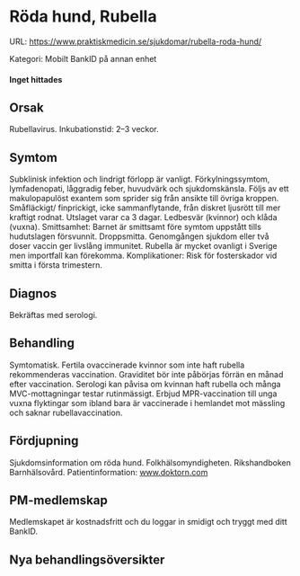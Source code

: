 # Röda hund, Rubella

URL: https://www.praktiskmedicin.se/sjukdomar/rubella-roda-hund/



Kategori: Mobilt BankID på annan enhet

#### Inget hittades

## Orsak

Rubellavirus. Inkubationstid: 2–3 veckor.

## Symtom

Subklinisk infektion och lindrigt förlopp är vanligt. Förkylningssymtom, lymfadenopati, låggradig feber, huvudvärk och sjukdomskänsla. Följs av ett makulopapulöst exantem som sprider sig från ansikte till övriga kroppen. Småfläckigt/ finprickigt, icke sammanflytande, från diskret ljusrött till mer kraftigt rodnat. Utslaget varar ca 3 dagar. Ledbesvär (kvinnor) och klåda (vuxna).
Smittsamhet: Barnet är smittsamt före symtom uppstått tills hudutslagen försvunnit. Droppsmitta. Genomgången sjukdom eller två doser vaccin ger livslång immunitet. Rubella är mycket ovanligt i Sverige men importfall kan förekomma.
Komplikationer: Risk för fosterskador vid smitta i första trimestern.

## Diagnos

Bekräftas med serologi.

## Behandling

Symtomatisk.
Fertila ovaccinerade kvinnor som inte haft rubella rekommenderas vaccination. Graviditet bör inte påbörjas förrän en månad efter vaccination. Serologi kan påvisa om kvinnan haft rubella och många MVC-mottagningar testar rutinmässigt. Erbjud MPR-vaccination till unga vuxna flyktingar som ibland bara är vaccinerade i hemlandet mot mässling och saknar rubellavaccination.

## Fördjupning

Sjukdomsinformation om röda hund. Folkhälsomyndigheten.
Rikshandboken Barnhälsovård.
Patientinformation: www.doktorn.com

## PM-medlemskap

Medlemskapet är kostnadsfritt och du loggar in smidigt och tryggt med ditt BankID.

## Nya behandlingsöversikter

